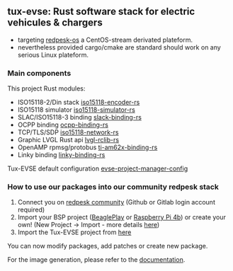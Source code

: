 ## tux-evse: Rust software stack for electric vehicules & chargers

 * targeting [redpesk-os](https://redpesk.bzh/welcome/home) a CentOS-stream derivated plateform.
 * nevertheless provided cargo/cmake are standard should work on any serious Linux plateform.
   
### Main components

This project Rust modules:

 * ISO15118-2/Din stack [iso15118-encoder-rs](https://github.com/tux-evse/iso15118-encoders-rs)
 * ISO15118 simulator [iso15118-simulator-rs](https://github.com/tux-evse/iso15118-simulator-rs)
 * SLAC/ISO15118-3 binding [slack-binding-rs](https://github.com/tux-evse/slac-binding-rs)
 * OCPP binding [ocpp-binding-rs]([https://github.com/tux-evse/iso15118-simulator-rs](https://github.com/tux-evse/ocpp-binding-rs))
 * TCP/TLS/SDP [iso15118-network-rs](https://github.com/tux-evse/iso15118-network-rs)
 * Graphic LVGL Rust api [lvgl-rclib-rs](https://github.com/tux-evse/lvgl-rclib-rs)
 * OpenAMP rpmsg/protobus [ti-am62x-binding-rs](https://github.com/tux-evse/ti-am62x-binding-rs)
 * Linky binding [linky-binding-rs](https://github.com/tux-evse/linky-binding-rs)

 Tux-EVSE default configuration [evse-project-manager-config](https://github.com/tux-evse/evse-project-manager-config) 
 
### How to use our packages into our community redpesk stack

1. Connect you on [redpesk community](https://community-app.redpesk.bzh) (Github or Gitlab login account required)
2. Import your BSP project ([BeaglePlay](https://download.redpesk.bzh/community/iot-charger/iot-tux-evse-beagleplay.zip) or [Raspberry Pi 4b](https://download.redpesk.bzh/community/iot-charger/iot-tux-evse-raspberry-pi-4b.zip)) or create your own! (New Project -> Import - more details [here](https://docs.redpesk.bzh/docs/en/master/redpesk-factory/projects-management/01-export-import.html#webui-1))
3. Import the Tux-EVSE project from [here](https://download.redpesk.bzh/community/iot-charger/iot-tux-evse-community.zip)

You can now modify packages, add patches or create new package. 

For the image generation, please refer to the [documentation](https://docs.redpesk.bzh/docs/en/master/redpesk-factory/images-management/01-create-an-image.html#creation-of-a-basic-redpesk-os-image).
